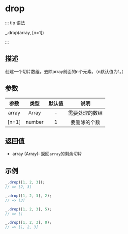 # drop

::: tip 语法

_.drop(array, [n=1])

:::

## 描述

创建一个切片数组，去除array前面的n个元素。（n默认值为1。）

## 参数

|     参数     |   类型   | 默认值 |      说明      |
| :----------: | :------: | :----: | :------------: |
|    array     |  Array   |   -    | 需要处理的数组 |
|   [n=1]   | number |   1    |   要删除的个数   |

## 返回值

+ array (Array): 返回`array`的剩余切片

## 示例

```js
_.drop([1, 2, 3]);
// => [2, 3]

_.drop([1, 2, 3], 2);
// => [3]

_.drop([1, 2, 3], 5);
// => []

_.drop([1, 2, 3], 0);
// => [1, 2, 3]
```
